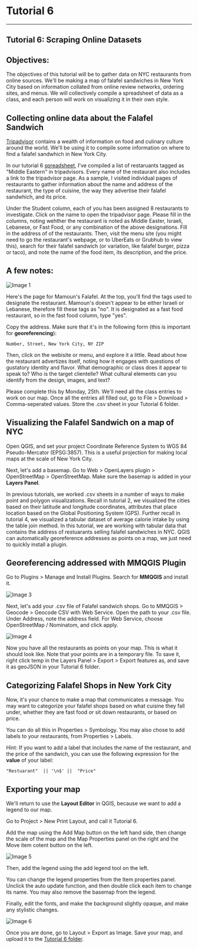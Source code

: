 # Tutorial 6
-------------------------

## Tutorial 6: Scraping Online Datasets

## Objectives: 

The objectives of this tutorial will be to gather data on NYC restaurants from online sources. We'll be making a map of falafel sandwiches in New York City based on information collated from online review networks, ordering sites, and menus. We will collectively compile a spreadsheet of data as a class, and each person will work on visualizing it in their own style. 

## Collecting online data about the Falafel Sandwich

[Tripadvisor](https://www.tripadvisor.com/) contains a wealth of information on food and culinary culture around the world. We'll be using it to compile some information on where to find a falafel sandwhich in New York City. 

In our tutorial 6 [spreadsheet](https://docs.google.com/spreadsheets/d/1H6bo_tP0rbHGjSrb5ByytfRF5RzoJUb2imZA-i3zyK8/edit#gid=0), I've compiled a list of restaruants tagged as "Middle Eastern" in tripadvisors. Every name of the restaurant also includes a link to the tripadvisor page. As a sample, I visited individual pages of restaurants to gather information about the name and address of the restaurant, the type of cuisine, the way they advertise their falafel sandwhich, and its price. 

Under the Student column, each of you has been assigned 8 restaurants to investigate. Click on the name to open the tripadvisor page. Please fill in the columns, noting wehther the restaurant is noted as Middle Easter, Israeli, Lebanese, or Fast Food, or any combination of the above designations. Fill in the address of of the restaurants. Then, visit the menu site (you might need to go the restaurant's webpage, or to UberEats or Grubhub to view this), search for their falafel sandwich (or variation, like falafel burger, pizza or taco), and note the name of the food item, its description, and the price. 

## A few notes: 

![Image 1](/Mapping-Global-Foodscapes/assets/img/Tutorial-6/1-Tutorial-6.png)

Here's the page for Mamoun's Falafel. At the top, you'll find the tags used to designate the restaurant. Mamoun's doesn't appear to be either Israeli or Lebanese, therefore fill these tags as "no". It is designated as a fast food restaurant, so in the fast food column, type "yes". 

Copy the address. Make sure that it's in the following form (this is important for **georeferencing**):
```
Number, Street, New York City, NY ZIP
```
Then, click on the webisite or menu, and explore it a little. Read about how the restaurant advertizes itself, noting how it engages with questions of gustatory identity and flavor. What demographic or class does it appear to speak to? Who is the target clientelle? What cultural elements can you identify from the design, images, and text? 

Please complete this by Monday, 25th. We'll need all the class entries to work on our map. Once all the entries all filled out, go to File > Download > Comma-seperated values. Store the .csv sheet in your Tutorial 6 folder. 

## Visualizing the Falafel Sandwich on a map of NYC 

Open QGIS, and set your project Coordinate Reference System to WGS 84 Pseudo-Mercator (EPSG:3857). This is a useful projection for making local maps at the scale of New York City. 

Next, let's add a basemap. Go to Web > OpenLayers plugin > OpenStreetMap > OpenStreetMap. Make sure the basemap is added in your **Layers Panel**. 

In previous tutorials, we worked .csv sheets in a number of ways to make point and polygon visualizations. Recall in tutorial 2, we visualized the cities based on their latitude and longitude coordinates, attributes that place location based on the Global Positioning System (GPS). Further recall in tutorial 4, we visualized a tabular dataset of average calorie intake by using the table join method. In this tutorial, we are working with tabular data that contains the address of restuarants selling falafel sandwiches in NYC. QGIS can automatically georeference addresses as points on a map, we just need to quickly install a plugin. 

## Georeferencing addressed with MMQGIS Plugin 

Go to Plugins > Manage and Install Plugins. Search for **MMQGIS** and install it. 

![Image 3](/Mapping-Global-Foodscapes/assets/img/Tutorial-6/3-Tutorial-6.png)

Next, let's add your .csv file of Falafel sandwich shops. Go to MMQGIS > Geocode > Geocode CSV with Web Service. Open the path to your .csv file. Under Address, note the address field. For Web Service, choose OpenStreetMap / Nominatom, and click apply. 

![Image 4](/Mapping-Global-Foodscapes/assets/img/Tutorial-6/4-Tutorial-6.png)

Now you have all the restaurants as points on your map. This is what it should look like. Note that your points are in a temporary file. To save it, right click temp in the Layers Panel > Export > Export features as, and save it as geoJSON in your Tutorial 6 folder. 

## Categorizing Falafel Shops in New York City 

Now, it's your chance to make a map that communicates a message. You may want to categorize your falafel shops based on what cuisine they fall under, whether they are fast food or sit down restaurants, or based on price. 

You can do all this in Properties > Symbology. You may also chose to add labels to your restaurants, from Properties > Labels. 

Hint: If you want to add a label that includes the name of the restaurant, and the price of the sandwich, you can use the following expression for the **value** of your label: 

```
"Restuarant"  || '\n$' ||  "Price" 
```

## Exporting your map 

We'll return to use the **Layout Editor** in QGIS, because we want to add a legend to our map. 

Go to Project > New Print Layout, and call it Tutorial 6. 

Add the map using the Add Map button on the left hand side, then change the scale of the map and the Map Properties panel on the right and the Move item cotent button on the left. 

![Image 5](/Mapping-Global-Foodscapes/assets/img/Tutorial-6/5-Tutorial-6.png)

Then, add the legend using the add legend tool on the left. 

You can change the legend properties from the Item properties panel. Unclick the auto update function, and then double click each item to change its name. You may also remove the basemap from the legend. 

Finally, edit the fonts, and make the background slightly opaque, and make any stylistic changes. 

![Image 6](/Mapping-Global-Foodscapes/assets/img/Tutorial-6/6-Tutorial-6.png)

Once you are done, go to Layout > Export as Image. Save your map, and upload it to the [Tutorial 6 folder](https://drive.google.com/drive/u/0/folders/1xPe0Bdca06R02FTqnUnBSivohygAKkNs).



